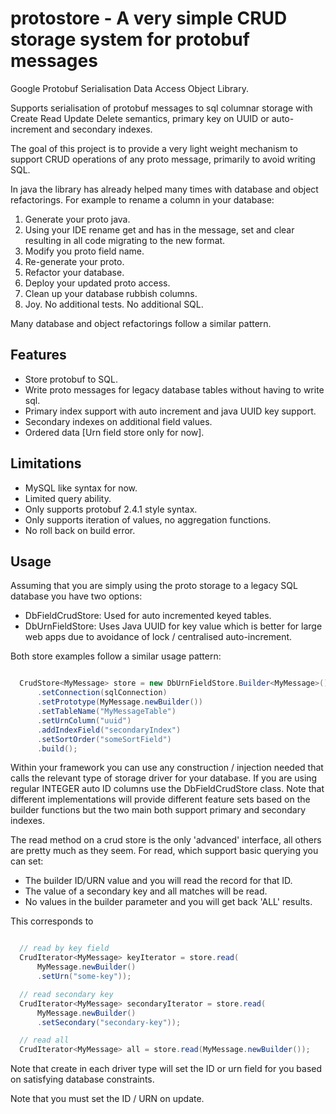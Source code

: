 protostore - A very simple CRUD storage system for protobuf messages
====================================================================

Google Protobuf Serialisation Data Access Object Library.

Supports serialisation of protobuf messages to sql columnar storage with
Create Read Update Delete semantics, primary key on UUID or auto-increment and 
secondary indexes.

The goal of this project is to provide a very light weight mechanism to support
CRUD operations of any proto message, primarily to avoid writing SQL.

In java the library has already helped many times with database and object
refactorings. For example to rename a column in your database:

1. Generate your proto java.
2. Using your IDE rename get<Field> and has<Field> in the message, set<Field>
    and clear<Field> resulting in all code migrating to the new format.
3. Modify you proto field name.
4. Re-generate your proto.
5. Refactor your database.
6. Deploy your updated proto access.
7. Clean up your database rubbish columns.
8. Joy. No additional tests. No additional SQL.

Many database and object refactorings follow a similar pattern.

Features
--------
* Store protobuf to SQL.
* Write proto messages for legacy database tables without having to write sql.
* Primary index support with auto increment and java UUID key support.
* Secondary indexes on additional field values.
* Ordered data [Urn field store only for now].

Limitations
-----------
* MySQL like syntax for now.
* Limited query ability.
* Only supports protobuf 2.4.1 style syntax.
* Only supports iteration of values, no aggregation functions.
* No roll back on build error.


Usage
-----

Assuming that you are simply using the proto storage to a legacy SQL database
you have two options:

* DbFieldCrudStore: Used for auto incremented keyed tables.
* DbUrnFieldStore: Uses Java UUID for key value which is better for large web apps
    due to avoidance of lock / centralised auto-increment.

Both store examples follow a similar usage pattern:

```java

  CrudStore<MyMessage> store = new DbUrnFieldStore.Builder<MyMessage>()
      .setConnection(sqlConnection)
      .setPrototype(MyMessage.newBuilder())
      .setTableName("MyMessageTable")
      .setUrnColumn("uuid")
      .addIndexField("secondaryIndex")
      .setSortOrder("someSortField")
      .build();

```

Within your framework you can use any construction / injection needed that
calls the relevant type of storage driver for your database. If you are using
regular INTEGER auto ID columns use the DbFieldCrudStore class. Note that
different implementations will provide different feature sets based on the
builder functions but the two main both support primary and secondary indexes.

The read method on a crud store is the only 'advanced' interface, all others are
pretty much as they seem. For read, which support basic querying you can set:

* The builder ID/URN value and you will read the record for that ID.
* The value of a secondary key and all matches will be read.
* No values in the builder parameter and you will get back 'ALL' results.

This corresponds to

```java

  // read by key field
  CrudIterator<MyMessage> keyIterator = store.read(
      MyMessage.newBuilder()
      .setUrn("some-key"));

  // read secondary key
  CrudIterator<MyMessage> secondaryIterator = store.read(
      MyMessage.newBuilder()
      .setSecondary("secondary-key"));

  // read all
  CrudIterator<MyMessage> all = store.read(MyMessage.newBuilder());

```

Note that create in each driver type will set the ID or urn field for you based
on satisfying database constraints.

Note that you must set the ID / URN on update.



